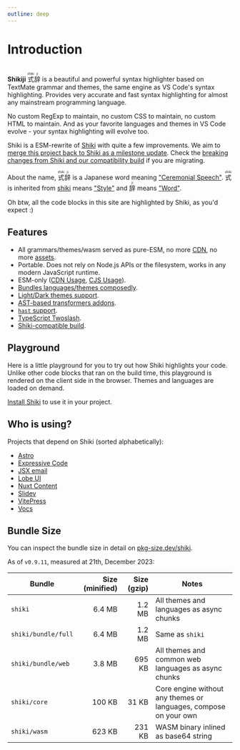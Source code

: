 ```yaml
---
outline: deep
---
```


# Introduction

<br>

<span text-xl text-green>
<b><span text-brand-yellow>Shiki</span><span text-brand-red>ji</span></b> <ruby text-brand-yellow>式<rt>shiki</rt></ruby><ruby text-brand-red>辞<rt>ji</rt></ruby>
</span> is a beautiful and powerful syntax highlighter based on TextMate grammar and themes, the same engine as VS Code's syntax highlighting. Provides very accurate and fast syntax highlighting for almost any mainstream programming language.

No custom RegExp to maintain, no custom CSS to maintain, no custom HTML to maintain. And as your favorite languages and themes in VS Code evolve - your syntax highlighting will evolve too.

Shiki is a ESM-rewrite of [Shiki](https://github.com/shikijs/shiki) with quite a few improvements. We aim to [merge this project back to Shiki as a milestone update](https://github.com/shikijs/shiki/issues/510). Check the [breaking changes from Shiki and our compatibility build](/guide/compat) if you are migrating.

About the name, <ruby text-lg text-brand-yellow>式<rt>shiki</rt></ruby><ruby text-lg text-brand-red>辞<rt>ji</rt></ruby> is a Japanese word meaning ["Ceremonial Speech"](https://jisho.org/word/%E5%BC%8F%E8%BE%9E). <ruby text-brand-yellow text-lg>式<rt>shiki</rt></ruby> is inherited from [shiki](https://github.com/shikijs/shiki) means ["Style"](https://jisho.org/word/%E5%BC%8F) and <ruby text-brand-red text-lg>辞<rt>ji</rt></ruby> means ["Word"](https://jisho.org/word/%E8%BE%9E).

Oh btw, all the code blocks in this site are highlighted by Shiki, as you'd expect \:)

## Features

- All grammars/themes/wasm served as pure-ESM, no more [CDN](https://github.com/shikijs/shiki#specify-a-custom-root-directory), no more [assets](https://github.com/shikijs/shiki#specify-how-to-load-webassembly).
- Portable. Does not rely on Node.js APIs or the filesystem, works in any modern JavaScript runtime.
- ESM-only ([CDN Usage](/guide/install#cdn-usage), [CJS Usage](/guide/install#cjs-usage)).
- [Bundles languages/themes composedly](/guide/install#fine-grained-bundle).
- [Light/Dark themes support](/guide/dual-themes).
- [AST-based transformers addons](/guide/transformers).
- [`hast` support](/guide/transformers#codetohast).
- [TypeScript Twoslash](/packages/twoslash).
- [Shiki-compatible build](/guide/compat).

## Playground

Here is a little playground for you to try out how Shiki highlights your code. Unlike other code blocks that ran on the build time, this playground is rendered on the client side in the browser. Themes and languages are loaded on demand.

<ShikiMiniPlayground />

[Install Shiki](/guide/install) to use it in your project.

## Who is using?

Projects that depend on Shiki (sorted alphabetically):

- [Astro](https://docs.astro.build/en/guides/markdown-content/#syntax-highlighting)
- [Expressive Code](https://expressive-code.com/)
- [JSX email](https://jsx.email/)
- [Lobe UI](https://github.com/lobehub/lobe-ui)
- [Nuxt Content](https://content.nuxt.com/usage/markdown#code-highlighting)
- [Slidev](https://sli.dev/custom/highlighters.html#highlighters)
- [VitePress](https://vitepress.dev/guide/markdown#syntax-highlighting-in-code-blocks)
- [Vocs](https://github.com/wevm/vocs)

## Bundle Size

You can inspect the bundle size in detail on [pkg-size.dev/shiki](https://pkg-size.dev/shiki).

As of `v0.9.11`, measured at 21th, December 2023:

| Bundle              | Size (minified) | Size (gzip) | Notes                                                            |
| ------------------- | --------------: | ----------: | ---------------------------------------------------------------- |
| `shiki`             |          6.4 MB |      1.2 MB | All themes and languages as async chunks                         |
| `shiki/bundle/full` |          6.4 MB |      1.2 MB | Same as `shiki`                                                  |
| `shiki/bundle/web`  |          3.8 MB |      695 KB | All themes and common web languages as async chunks              |
| `shiki/core`        |          100 KB |       31 KB | Core engine without any themes or languages, compose on your own |
| `shiki/wasm`        |          623 KB |      231 KB | WASM binary inlined as base64 string                             |
